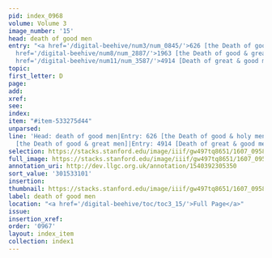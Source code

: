 ```yaml
---
pid: index_0968
volume: Volume 3
image_number: '15'
head: death of good men
entry: "<a href='/digital-beehive/num3/num_0845/'>626 [the Death of good & holy men]</a>|<a
  href='/digital-beehive/num8/num_2887/'>1963 [the Death of good & great men]</a>|<a
  href='/digital-beehive/num11/num_3587/'>4914 [Death of great & good men]</a>"
topic:
first_letter: D
page:
add:
xref:
see:
index:
item: "#item-533275d44"
unparsed:
line: 'Head: death of good men|Entry: 626 [the Death of good & holy men]|Entry: 1963
  [the Death of good & great men]|Entry: 4914 [Death of great & good men]|#item-533275d44'
selection: https://stacks.stanford.edu/image/iiif/gw497tq8651/1607_0958/1521,3101,779,169/full/0/default.jpg
full_image: https://stacks.stanford.edu/image/iiif/gw497tq8651/1607_0958/full/full/0/default.jpg
annotation_uri: http://dev.llgc.org.uk/annotation/1540392305350
sort_value: '301533101'
insertion:
thumbnail: https://stacks.stanford.edu/image/iiif/gw497tq8651/1607_0958/1521,3101,779,169/150,/0/default.jpg
label: death of good men
location: "<a href='/digital-beehive/toc/toc3_15/'>Full Page</a>"
issue:
insertion_xref:
order: '0967'
layout: index_item
collection: index1
---
```

